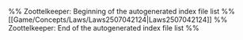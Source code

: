 %% Zoottelkeeper: Beginning of the autogenerated index file list  %%
 [[Game/Concepts/Laws/Laws2507042124|Laws2507042124]]
%% Zoottelkeeper: End of the autogenerated index file list  %%
